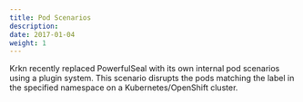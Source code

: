 ```yaml
---
title: Pod Scenarios
description: 
date: 2017-01-04
weight: 1
---
```


Krkn recently replaced PowerfulSeal with its own internal pod scenarios using a plugin system. This scenario disrupts the pods matching the label in the specified namespace on a Kubernetes/OpenShift cluster.

